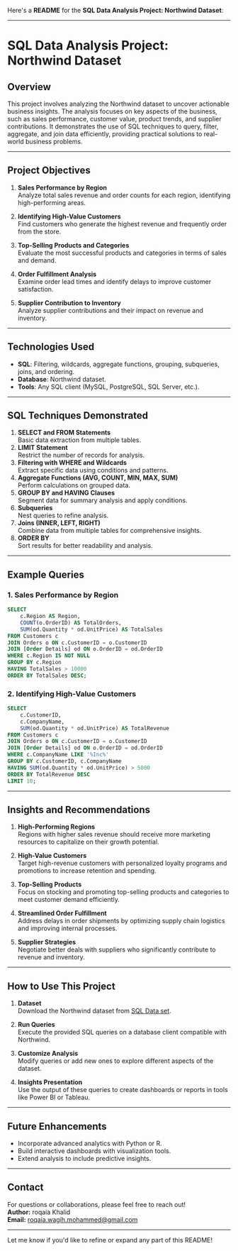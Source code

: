 Here's a **README** for the **SQL Data Analysis Project: Northwind Dataset**:

---

# **SQL Data Analysis Project: Northwind Dataset**

## **Overview**  
This project involves analyzing the Northwind dataset to uncover actionable business insights. The analysis focuses on key aspects of the business, such as sales performance, customer value, product trends, and supplier contributions. It demonstrates the use of SQL techniques to query, filter, aggregate, and join data efficiently, providing practical solutions to real-world business problems.

---

## **Project Objectives**  

1. **Sales Performance by Region**  
   Analyze total sales revenue and order counts for each region, identifying high-performing areas.  

2. **Identifying High-Value Customers**  
   Find customers who generate the highest revenue and frequently order from the store.  

3. **Top-Selling Products and Categories**  
   Evaluate the most successful products and categories in terms of sales and demand.  

4. **Order Fulfillment Analysis**  
   Examine order lead times and identify delays to improve customer satisfaction.  

5. **Supplier Contribution to Inventory**  
   Analyze supplier contributions and their impact on revenue and inventory.

---

## **Technologies Used**  

- **SQL**: Filtering, wildcards, aggregate functions, grouping, subqueries, joins, and ordering.  
- **Database**: Northwind dataset.  
- **Tools**: Any SQL client (MySQL, PostgreSQL, SQL Server, etc.).

---

## **SQL Techniques Demonstrated**  

1. **SELECT and FROM Statements**  
   Basic data extraction from multiple tables.  
2. **LIMIT Statement**  
   Restrict the number of records for analysis.  
3. **Filtering with WHERE and Wildcards**  
   Extract specific data using conditions and patterns.  
4. **Aggregate Functions (AVG, COUNT, MIN, MAX, SUM)**  
   Perform calculations on grouped data.  
5. **GROUP BY and HAVING Clauses**  
   Segment data for summary analysis and apply conditions.  
6. **Subqueries**  
   Nest queries to refine analysis.  
7. **Joins (INNER, LEFT, RIGHT)**  
   Combine data from multiple tables for comprehensive insights.  
8. **ORDER BY**  
   Sort results for better readability and analysis.

---

## **Example Queries**  

### **1. Sales Performance by Region**
```sql
SELECT 
    c.Region AS Region, 
    COUNT(o.OrderID) AS TotalOrders, 
    SUM(od.Quantity * od.UnitPrice) AS TotalSales
FROM Customers c
JOIN Orders o ON c.CustomerID = o.CustomerID
JOIN [Order Details] od ON o.OrderID = od.OrderID
WHERE c.Region IS NOT NULL
GROUP BY c.Region
HAVING TotalSales > 10000
ORDER BY TotalSales DESC;
```

### **2. Identifying High-Value Customers**
```sql
SELECT 
    c.CustomerID, 
    c.CompanyName, 
    SUM(od.Quantity * od.UnitPrice) AS TotalRevenue
FROM Customers c
JOIN Orders o ON c.CustomerID = o.CustomerID
JOIN [Order Details] od ON o.OrderID = od.OrderID
WHERE c.CompanyName LIKE '%Inc%'
GROUP BY c.CustomerID, c.CompanyName
HAVING SUM(od.Quantity * od.UnitPrice) > 5000
ORDER BY TotalRevenue DESC
LIMIT 10;
```

---

## **Insights and Recommendations**  

1. **High-Performing Regions**  
   Regions with higher sales revenue should receive more marketing resources to capitalize on their growth potential.  

2. **High-Value Customers**  
   Target high-revenue customers with personalized loyalty programs and promotions to increase retention and spending.  

3. **Top-Selling Products**  
   Focus on stocking and promoting top-selling products and categories to meet customer demand efficiently.  

4. **Streamlined Order Fulfillment**  
   Address delays in order shipments by optimizing supply chain logistics and improving internal processes.  

5. **Supplier Strategies**  
   Negotiate better deals with suppliers who significantly contribute to revenue and inventory.

---

## **How to Use This Project**  

1. **Dataset**  
   Download the Northwind dataset from [SQL Data set](https://sqliteonline.com/).

2. **Run Queries**  
   Execute the provided SQL queries on a database client compatible with Northwind.

3. **Customize Analysis**  
   Modify queries or add new ones to explore different aspects of the dataset.

4. **Insights Presentation**  
   Use the output of these queries to create dashboards or reports in tools like Power BI or Tableau.

---

## **Future Enhancements**  

- Incorporate advanced analytics with Python or R.  
- Build interactive dashboards with visualization tools.  
- Extend analysis to include predictive insights.

---

## **Contact**  

For questions or collaborations, please feel free to reach out!  
**Author:** roqaia Khalid  
**Email:** roqaia.wagih.mohammed@gmail.com  

--- 

Let me know if you'd like to refine or expand any part of this README!
